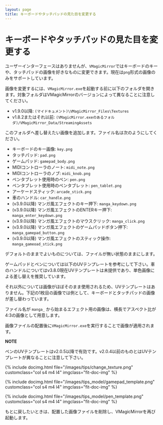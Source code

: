 ```yaml
---
layout: page
title: キーボードやタッチパッドの見た目を変更する
---
```


# キーボードやタッチパッドの見た目を変更する

ユーザーインターフェースはありませんが、`VMagicMirror`ではキーボードのキーや、タッチパッドの画像を好きなものに変更できます。現在は`png`形式の画像のみをサポートしています。

画像を変更するには、`VMagicMirror.exe`を起動する前に以下のフォルダを開きます。対象フォルダはVMagicMirrorのバージョンによって異なることに注意してください。

<div class="doc-ul" markdown="1">

- v1.9.0以降: `(マイドキュメント)\VMagicMirror_Files\Textures`
- v1.8.2またはそれ以前: `(VMagicMirror.exeのあるフォルダ)/VMagicMirror_Data/StreamingAssets`

</div>


このフォルダへ差し替えたい画像を追加します。ファイル名は次のようにしてください。

* キーボードのキー画像: `key.png`
* タッチパッド: `pad.png`
* ゲームパッド: `gamepad_body.png`
* MIDIコントローラのノート: `midi_note.png`
* MIDIコントローラのノブ: `midi_knob.png`
* ペンタブレット使用時のペン: `pen.png`
* ペンタブレット使用時のペンタブレット: `pen_tablet.png`
* アーケードスティック: `arcade_stick.png`
* 車のハンドル: `car_handle.png`
* (v3.9.0以降) マンガ風エフェクトのキー押下: `manga_keydown.png`
* (v3.9.0以降) マンガ風エフェクトのENTERキー押下: `manga_enter_keydown.png`
* (v3.9.0以降) マンガ風エフェクトのマウスクリック: `manga_click.png`
* (v3.9.0以降) マンガ風エフェクトのゲームパッドボタン押下: `manga_gamepad_button.png`
* (v3.9.0以降) マンガ風エフェクトのスティック操作: `manga_gameoad_stick.png`

デフォルトのままでよいものについては、ファイルが無い状態のままにします。

ゲームパッドとペンについては以下のUVテンプレートを参考にして下さい。車のハンドルについてはv3.8.0現在UVテンプレートは未提供であり、単色画像による差し替えを推奨しています。

それ以外については画像がほぼそのまま使用されるため、UVテンプレートはありません。下記の1枚目の画像では例として、キーボードとタッチパッドの画像が差し替わっています。

ファイル名が `manga_` から始まるエフェクト用の画像は、横長でアスペクト比が4:3の画像として用意します。

画像ファイルの配置後に`VMagicMirror.exe`を実行することで画像が適用されます。

<div class="note-area" markdown="1">

**NOTE**

ペンのUVテンプレートはv2.0.5以降で有効です。v2.0.4以前のものとはUVテンプレートが異なることに注意して下さい。

</div>

<div class="row">

{% include docimg.html file="/images/tips/change_texture.png" customclass="col s4 m4 l4" imgclass="fit-doc-img" %}

{% include docimg.html file="/images/tips_model/gamepad_template.png" customclass="col s4 m4 l4" imgclass="fit-doc-img" %}

{% include docimg.html file="/images/tips_model/pen_template.png" customclass="col s4 m4 l4" imgclass="fit-doc-img" %}

</div>

もとに戻したいときは、配置した画像ファイルを削除し、VMagicMirrorを再び起動します。
